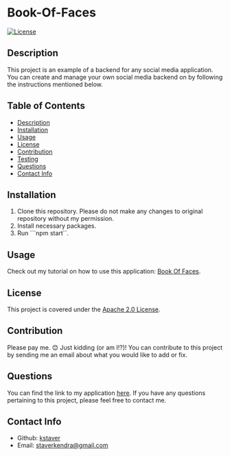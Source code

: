 # Book-Of-Faces

[![License](https://img.shields.io/badge/License-Apache_2.0-blue.svg)](https://opensource.org/licenses/Apache-2.0)

  ## Description
  This project is an example of a backend for any social media application. You can create and manage your own social media backend on by following the instructions mentioned below.

  ## Table of Contents
  - [Description](#description)
  - [Installation](#installation)
  - [Usage](#usage)
  - [License](#license)
  - [Contribution](#contribution)
  - [Testing](#test)
  - [Questions](#questions)
  - [Contact Info](#contact-info)

  ## Installation
  1. Clone this repository. Please do not make any changes to original repository without my permission.
  2. Install necessary packages.
  3. Run ```npm start``.

  ## Usage
  Check out my tutorial on how to use this application: [Book Of Faces](https://youtu.be/N2pCil_Sdf4).

  ## License
  This project is covered under the [Apache 2.0 License](https://www.apache.org/licenses/LICENSE-2.0).

  ## Contribution
  Please pay me. 😊 Just kidding (or am I!?)! You can contribute to this project by sending me an email about what you would like to add or fix.

  ## Questions
  You can find the link to my application [here](https://github.com/kstaver/Book-Of-Faces). If you have any questions pertaining to this project, please feel free to contact me.

  ## Contact Info
  - Github: [kstaver](https://github.com/kstaver)
  - Email: staverkendra@gmail.com
